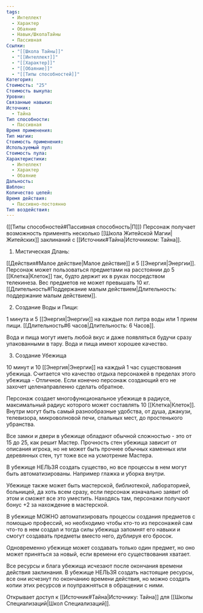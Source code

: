 ```yaml
---
tags:
  - Интеллект
  - Характер
  - Обаяние
  - Навык/ШколаТайны
  - Пассивная
Ссылки:
  - "[[Школа Тайны]]"
  - "[[Интеллект]]"
  - "[[Характер]]"
  - "[[Обаяние]]"
  - "[[Типы способностей]]"
Категория: 
Стоимость: "25"
Стоимость выкупа: 
Уровни: 
Связанные навыки: 
Источник:
  - Тайна
Тип способности:
  - Пассивная
Время применения: 
Тип магии: 
Стоимость применения: 
Используемый пул: 
Стоимость пула: 
Характеристики:
  - Интеллект
  - Характер
  - Обаяние
Дальность: 
Шаблон: 
Количество целей: 
Время действия:
  - Пассивно-постоянно
Тип воздействия:
---
```

([[Типы способностей#Пассивная способность|П]]) Персонаж получает возможность применять несколько [[Школа Житейской Магии|Житейских]] заклинаний с [[Источник#Тайна|Источником: Тайна]].

1. Мистическая Длань:

[[Действия#Малое действие|Малое действие]] и 5 [[Энергия|Энергии]]. Персонаж может пользоваться предметами на расстоянии до 5 [[Клетка|Клеток]] так, будто держит их в руках посредством телекинеза. Вес предметов не может превышать 10 кг.
[[Длительность#Поддержание малым действием|Длительность: поддержание малым действием]].

2. Создание Воды и Пищи:

1 минута и 5 [[Энергия|Энергии]] на каждые пол литра воды или 1 прием пищи. [[Длительность#6 часов|Длительность: 6 Часов]].

Вода и пища могут иметь любой вкус и даже появляться будучи сразу упакованными в тару. Вода и пища имеют хорошее качество. 

3. Создание Убежища

10 минут и 10 [[Энергия|Энергии]] на каждый 1 час существования убежища. Считается что качество отдыха персонажей в пределах этого убежища - Отличное. Если конечно персонаж создающий его не захочет целенаправленно сделать обратное. 

Персонаж создает многофункциональное убежище в радиусе, максимальный радиус которого может составлять 10 [[Клетка|Клеток]]. Внутри могут быть самый разнообразные удобства, от душа, джакузи, телевизора, микроволновой печи, спальных мест, до простенького убранства. 

Все замки и двери в убежище обладают обычной сложностью - это от 15 до 25, как решит Мастер. Прочность стен убежища зависит от описания игрока, но не может быть прочнее обычных каменных или деревянных стен, тут тоже все на усмотрение Мастера. 

В убежище НЕЛЬЗЯ создать существо, но все процессы в нем могут быть автоматизированы. Например глажка и уборка внутри. 

Убежище также может быть мастерской, библиотекой, лабораторией, больницей, да хоть всем сразу, если персонаж изначально заявит об этом и сможет все это уместить. Находясь там, персонажи получают бонус +2 за нахождение в мастерской. 

В убежище МОЖНО автоматизировать процессы создания предметов с помощью профессий, но необходимо чтобы кто-то из персонажей сам что-то в нем создал и тогда силы убежища запомнят его навыки и смогут создавать предметы вместо него, дублируя его бросок. 

Одновременно убежище может создавать только один предмет, но оно может приняться за новый, если времени его существования хватает. 

Все ресурсы и блага убежища исчезают после окончания времени действия заклинания. В убежище НЕЛЬЗЯ создать настоящие ресурсы, все они исчезнут по окончанию времени действия, но можно создать копии этих ресурсов и поупражняться в обращении с ними. 

Открывает доступ к [[Источник#Тайна|Источнику: Тайна]] для [[Школы Специализаций|Школ Специализаций]]. 